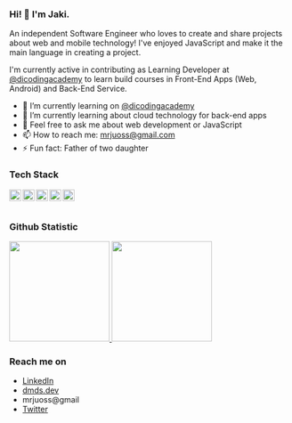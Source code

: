 ### Hi! 👋 I'm Jaki.

An independent Software Engineer who loves to create and share projects about web and mobile technology! I've enjoyed JavaScript and make it the main language in creating a project.

I'm currently active in contributing as Learning Developer at <a href="https://github.com/mrjuoss">@dicodingacademy</a> to learn build courses in Front-End Apps (Web, Android) and Back-End Service.

- 🔭 I’m currently learning on <a href="https://github.com/dicodingacademy">@dicodingacademy</a>
- 🌱 I’m currently learning about cloud technology for back-end apps
- 💬 Feel free to ask me about web development or JavaScript
- 📫 How to reach me: mrjuoss@gmail.com
- ⚡ Fun fact: Father of two daughter

### Tech Stack
  <a href="#"><img align="left" alt="JavaScript" title="JavaScript" width="21px" src="https://upload.wikimedia.org/wikipedia/commons/9/99/Unofficial_JavaScript_logo_2.svg" /></a>
  <a href="https://nodejs.org/"><img align="left" alt="NodeJS" title="NodeJS" width="21px" src="https://seeklogo.com/images/N/nodejs-logo-FBE122E377-seeklogo.com.png" /></a>
  <a href="https://reactjs.org/"><img align="left" alt="React" title="React" width="21px" src="https://cdn.worldvectorlogo.com/logos/react-2.svg" /></a>
  <a href="https://hapi.dev/"><img align="left" alt="Hapi" title="Hapi (NodeJS HTTP Framework)" width="21px" src="https://avatars.githubusercontent.com/u/3774533?s=200&v=4" /></a>
  <a href="https://nextjs.org/"><img align="left" alt="Next" title="Next (React SSR Framework)" width="21px" src="https://iconape.com/wp-content/files/gm/82643/svg/next-js.svg" /></a>
  <br>
  <br>
  
### Github Statistic
<p align="left">
<a href="https://github.com/mrjuoss">
  <img height="180em" src="https://github-readme-stats-eight-theta.vercel.app/api?username=mrjuoss&show_icons=true&theme=algolia&include_all_commits=true&count_private=true"/>
  <img height="180em" src="https://github-readme-stats-eight-theta.vercel.app/api/top-langs/?username=mrjuoss&layout=compact&langs_count=8&theme=algolia"/>
</a>
</p>

### Reach me on
- <a href="https://linkedin.com/in/arif-mujaki-a5881299/">LinkedIn</a>
- <a href="https://dmds.dev">dmds.dev</a>
- mrjuoss@gmail
- <a href="https://twitter/mrjuoss">Twitter</a>
